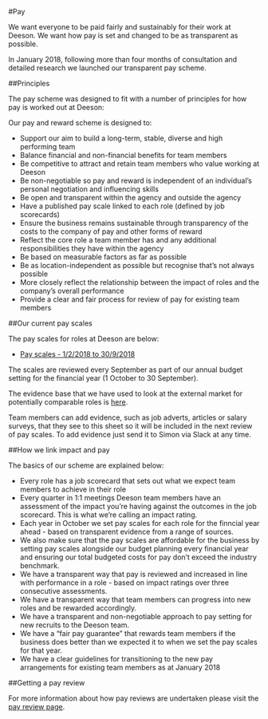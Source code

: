 #Pay

We want everyone to be paid fairly and sustainably for their work at Deeson. We want how pay is set and changed to be as transparent as possible. 

In January 2018, following more than four months of consultation and detailed research we launched our transparent pay scheme.

##Principles

The pay scheme was designed to fit with a number of principles for how pay is worked out at Deeson:

Our pay and reward scheme is designed to:

- Support our aim to build a long-term, stable, diverse and high performing team
- Balance financial and non-financial benefits for team members
- Be competitive to attract and retain team members who value working at Deeson
- Be non-negotiable so pay and reward is independent of an individual’s personal negotiation and influencing skills
- Be open and transparent within the agency and outside the agency
- Have a published pay scale linked to each role (defined by job scorecards)
- Ensure the business remains sustainable through transparency of the costs to the company of pay and other forms of reward
- Reflect the core role a team member has and any additional responsibilities they have within the agency
- Be based on measurable factors as far as possible
- Be as location-independent as possible but recognise that’s not always possible
- More closely reflect the relationship between the impact of roles and the company’s overall performance
- Provide a clear and fair process for review of pay for existing team members

##Our current pay scales

The pay scales for roles at Deeson are below:

- [Pay scales - 1/2/2018 to 30/9/2018](https://drive.google.com/file/d/19dbyHOX29yLpNrK3KsywY9CKYXsCSKYm/view?usp=sharing)

The scales are reviewed every September as part of our annual budget setting for the financial year (1 October to 30 September). 

The evidence base that we have used to look at the external market for potentially comparable roles is [here](https://docs.google.com/spreadsheets/d/11CT5g_p4aFzeL5XPckNks_nTAxTrJipliOvFRv8TZ-k/edit#gid=452421314). 

Team members can add evidence, such as job adverts, articles or salary surveys, that they see to this sheet so it will be included in the next review of pay scales. To add evidence just send it to Simon via Slack at any time.

##How we link impact and pay

The basics of our scheme are explained below:

- Every role has a job scorecard that sets out what we expect team members to achieve in their role
- Every quarter in 1:1 meetings Deeson team members have an assessment of the impact you’re having against the outcomes in the job scorecard. This is what we’re calling an impact rating.
- Each year in October we set pay scales for each role for the finncial year ahead - based on transparent evidence from a range of sources. 
- We also make sure that the pay scales are affordable for the business by setting pay scales alongside our budget planning every financial year and ensuring our total budgeted costs for pay don’t exceed the industry benchmark.
- We have a transparent way that pay is reviewed and increased in line with performance in a role - based on impact ratings over three consecutive assessments.
- We have a transparent way that team members can progress into new roles and be rewarded accordingly.
- We have a transparent and non-negotiable approach to pay setting for new recruits to the Deeson team.
- We have a “fair pay guarantee” that rewards team members if the business does better than we expected it to when we set the pay scales for that year.
- We have a clear guidelines for transitioning to the new pay arrangements for existing team members as at January 2018

##Getting a pay review

For more information about how pay reviews are undertaken please visit the [pay review page](https://handbook.deeson.co.uk/working-at-deeson/pay-review/).



